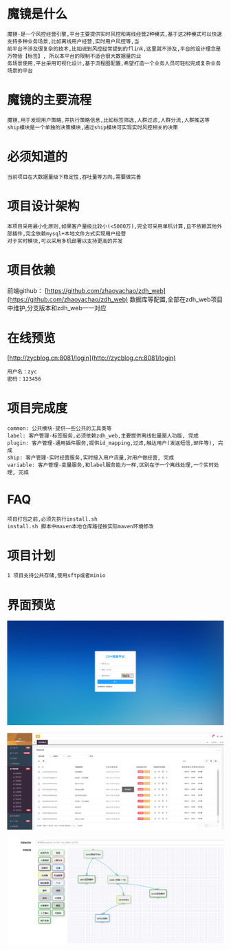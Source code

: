 # 魔镜是什么
    魔镜-是一个风控经营引擎,平台主要提供实时风控和离线经营2种模式,基于这2种模式可以快速支持多种业务场景,比如离线用户经营,实时用户风控等,当
    前平台不涉及很复杂的技术,比如说到风控经常提到的flink,这里就不涉及,平台的设计理念是万物皆【标签】, 所以本平台的限制不适合很大数据量的业
    务场景使用,平台采用可视化设计,基于流程图配置,希望打造一个业务人员可轻松完成复杂业务场景的平台

# 魔镜的主要流程
    魔镜,用于发现用户策略,并执行策略信息,比如标签筛选,人群过滤,人群分流,人群推送等
    ship模块是一个单独的决策模块,通过ship模块可实现实时风控相关的决策

# 必须知道的
    当前项目在大数据量级下稳定性,吞吐量等方向,需要做完善
        
# 项目设计架构
    本项目采用最小化原则,如果客户量级比较小(<5000万),完全可采用单机计算,且不依赖其他外部插件,完全依赖mysql+本地文件方式实现用户经营
    对于实时模块,可以采用多机部署以支持更高的并发

# 项目依赖
   前端github： [https://github.com/zhaoyachao/zdh_web](https://github.com/zhaoyachao/zdh_web)
   数据库等配置,全部在zdh_web项目中维护,分支版本和zdh_web一一对应
    
# 在线预览
   [http://zycblog.cn:8081/login](http://zycblog.cn:8081/login)
   
    用户名：zyc
    密码：123456

# 项目完成度
    common: 公共模块-提供一些公共的工具类等
    label: 客户管理-标签服务,必须依赖zdh_web,主要提供离线批量圈人功能, 完成
    plugin: 客户管理-通用插件服务,提供id_mapping,过滤,触达用户(发送短信,邮件等), 完成
    ship: 客户管理-实时经营服务,实时接入用户流量,对用户做经营, 完成
    variable: 客户管理-变量服务,和label服务能力一样,区别在于一个离线处理,一个实时处理, 完成
    
# FAQ
    项目打包之前,必须先执行install.sh
    install.sh 脚本中maven本地仓库路径按实际maven环境修改
    
# 项目计划
    1 项目支持公共存储,使用sftp或者minio
    
# 界面预览

![登陆界面](img/login.jpg)

![功能预览](img/index.jpg)

![风控引擎配置界面](img/risk_engine.jpg)    